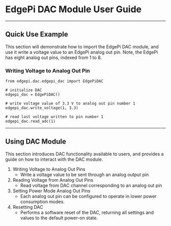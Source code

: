 # EdgePi DAC Module User Guide
___
## Quick Use Example

This section will demonstrate how to import the EdgePi DAC module, and use it write a voltage value to an EdgePi analog out pin.
Note, the EdgePi has eight analog out pins, indexed from 1 to 8.

### Writing Voltage to Analog Out Pin
```
from edgepi.dac.edgepi_dac import EdgePiDAC

# initialize DAC
edgepi_dac = EdgePiDAC()

# write voltage value of 3.3 V to analog out pin number 1
edgepi_dac.write_voltage(1, 3.3)

# read last voltage written to pin number 1
edgepi_dac.read_adc(1)
```
---
## Using DAC Module
This section introduces DAC functionality available to users, and provides a guide on how to interact with the DAC module.

1. Writing Voltage to Analog Out Pins
    - Write a voltage value to be sent through an analog output pin
3. Reading Voltage from Analog Out Pins
    - Read voltage from DAC channel corresponding to an analog out pin
4. Setting Power Mode Analog Out Pins
    - Each analog out pin can be configured to operate in lower power consumption modes.
5. Resetting DAC
    - Performs a software reset of the DAC, returning all settings and values to the default power-on state.
